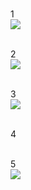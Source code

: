 <br>1<br>
<img src="http://chart.googleapis.com/chart?cht=tx&chl=%5CLarge%20x=%5Cfrac{-b%5Cpm%5Csqrt{b^2-4ac}}{2a}" style="border:none;">

<br>2<br>
<img src="http://chart.googleapis.com/chart?cht=tx&chl=%5Cbegin{eqnarray}  %5Cmbox{output} & = & %5Cleft%5C{ %5Cbegin{array}{ll}   0 & %5Cmbox{if } %5Csum_j w_j x_j %5Cleq %5Cmbox{ threshold} %5C%5C  1 & %5Cmbox{if } %5Csum_j w_j x_j > %5Cmbox{ threshold}     %5Cend{array} %5Cright. %5Ctag{1}%5Cend{eqnarray}" >


<br>3<br>
<img src="http://www.forkosh.com/mathtex.cgi? %5Cbegin{eqnarray}  %5Cmbox{output} & = & %5Cleft%5C{ %5Cbegin{array}{ll}   0 & %5Cmbox{if } %5Csum_j w_j x_j %5Cleq %5Cmbox{ threshold} %5C%5C  1 & %5Cmbox{if } %5Csum_j w_j x_j > %5Cmbox{ threshold}     %5Cend{array} %5Cright. %5Ctag{1}%5Cend{eqnarray}" >


<br>4<br>
<img src="http://www.forkosh.com/mathtex.cgi?c=%5Csqrt{a^2+b^2}"
   alt="" border=0 align=middle>


<br>5<br>
<img src="http://www.forkosh.com/mathtex.cgi? \begin{eqnarray}  \mbox{output} & = & \left\{ \begin{array}{ll}   0 & \mbox{if } \sum_j w_j x_j \leq \mbox{ threshold} \\  1 & \mbox{if } \sum_j w_j x_j > \mbox{ threshold}     \end{array} \right. \tag{1}\end{eqnarray}" >
